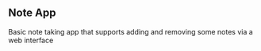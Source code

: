 ## Note App

Basic note taking app that supports adding and removing some notes via a web interface
